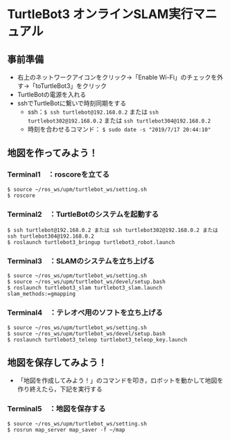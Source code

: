 # TurtleBot3 オンラインSLAM実行マニュアル

## 事前準備
* 右上のネットワークアイコンをクリック→「Enable Wi-Fi」のチェックを外す→「toTurtleBot3」をクリック
* TurtleBotの電源を入れる
* sshでTurtleBotに繋いで時刻同期をする
  * ssh：`$ ssh turtlebot@192.168.0.2` または `ssh turtlebot302@192.168.0.2` または `ssh turtlebot304@192.168.0.2`
  * 時刻を合わせるコマンド： `$ sudo date -s "2019/7/17 20:44:10"`

## 地図を作ってみよう！
### Terminal1　：roscoreを立てる
```
$ source ~/ros_ws/upm/turtlebot_ws/setting.sh
$ roscore
```

### Terminal2　：TurtleBotのシステムを起動する
```
$ ssh turtlebot@192.168.0.2 または ssh turtlebot302@192.168.0.2 または ssh turtlebot304@192.168.0.2
$ roslaunch turtlebot3_bringup turtlebot3_robot.launch
```

### Terminal3　：SLAMのシステムを立ち上げる
```
$ source ~/ros_ws/upm/turtlebot_ws/setting.sh
$ source ~/ros_ws/upm/turtlebot_ws/devel/setup.bash
$ roslaunch turtlebot3_slam turtlebot3_slam.launch slam_methods:=gmapping
```

### Terminal4　：テレオペ用のソフトを立ち上げる
```
$ source ~/ros_ws/upm/turtlebot_ws/setting.sh
$ source ~/ros_ws/upm/turtlebot_ws/devel/setup.bash
$ roslaunch turtlebot3_teleop turtlebot3_teleop_key.launch
```

## 地図を保存してみよう！
* 「地図を作成してみよう！」のコマンドを叩き，ロボットを動かして地図を作り終えたら，下記を実行する

### Terminal5　：地図を保存する
```
$ source ~/ros_ws/upm/turtlebot_ws/setting.sh
$ rosrun map_server map_saver -f ~/map
```